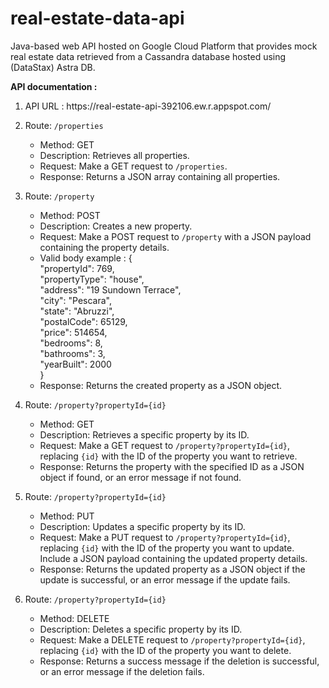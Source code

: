 # real-estate-data-api
Java-based web API hosted on Google Cloud Platform that provides mock real estate data retrieved from a Cassandra database hosted using (DataStax) Astra DB.

<b>API documentation : </b>
<ol>
    <li>
        API URL : https://real-estate-api-392106.ew.r.appspot.com/
    </li>
    <li>
        <p>Route: <code>/properties</code></p>
        <ul>
            <li>Method: GET</li>
            <li>Description: Retrieves all properties.</li>
            <li>Request: Make a GET request to <code>/properties</code>.</li>
            <li>Response: Returns a JSON array containing all properties.</li>
        </ul>
    </li>
    <li>
        <p>Route: <code>/property</code></p>
        <ul>
            <li>Method: POST</li>
            <li>Description: Creates a new property.</li>
            <li>Request: Make a POST request to <code>/property</code> with a JSON payload containing the property
                details.</li>
          <li>Valid body example : { <br/>
        "propertyId": 769, <br/>
        "propertyType": "house", <br/>
        "address": "19 Sundown Terrace", <br/>
        "city": "Pescara", <br/>
        "state": "Abruzzi", <br/>
        "postalCode": 65129, <br/>
        "price": 514654, <br/>
        "bedrooms": 8, <br/>
        "bathrooms": 3, <br/>
        "yearBuilt": 2000 <br/>
    }
          </li>
            <li>Response: Returns the created property as a JSON object.</li>
        </ul>
    </li>
    <li>
        <p>Route: <code>/property?propertyId={id}</code></p>
        <ul>
            <li>Method: GET</li>
            <li>Description: Retrieves a specific property by its ID.</li>
            <li>Request: Make a GET request to <code>/property?propertyId={id}</code>, replacing <code>{id}</code> with
                the ID of the property you want to retrieve.</li>
            <li>Response: Returns the property with the specified ID as a JSON object if found, or an error message if
                not found.</li>
        </ul>
    </li>
    <li>
        <p>Route: <code>/property?propertyId={id}</code></p>
        <ul>
            <li>Method: PUT</li>
            <li>Description: Updates a specific property by its ID.</li>
            <li>Request: Make a PUT request to <code>/property?propertyId={id}</code>, replacing <code>{id}</code> with
                the ID of the property you want to update. Include a JSON payload containing the updated property
                details.</li>
            <li>Response: Returns the updated property as a JSON object if the update is successful, or an error message
                if the update fails.</li>
        </ul>
    </li>
    <li>
        <p>Route: <code>/property?propertyId={id}</code></p>
        <ul>
            <li>Method: DELETE</li>
            <li>Description: Deletes a specific property by its ID.</li>
            <li>Request: Make a DELETE request to <code>/property?propertyId={id}</code>, replacing <code>{id}</code>
                with the ID of the property you want to delete.</li>
            <li>Response: Returns a success message if the deletion is successful, or an error message if the deletion
                fails.</li>
        </ul>
    </li>
</ol>
